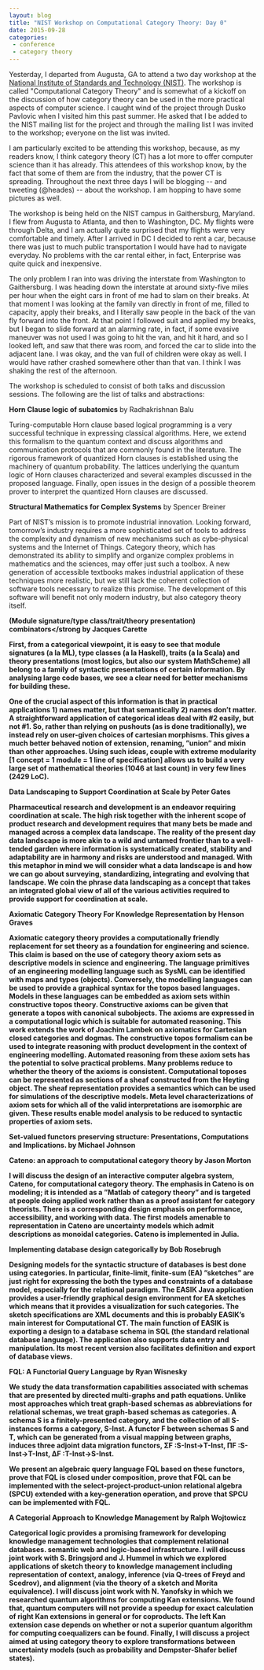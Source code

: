 ```yaml
---
layout: blog
title: "NIST Workshop on Computational Category Theory: Day 0"
date: 2015-09-28
categories:
 - conference
 - category theory
---
```


Yesterday, I departed from Augusta, GA to attend a two day workshop at the <a href="http://www.nist.gov">National Institute of Standards and Technology (NIST)</a>.  The workshop is called "Computational Category Theory" and is somewhat of a kickoff on the discussion of how category theory can be used in the more practical aspects of computer science.  I caught wind of the project through Dusko Pavlovic when I visited him this past summer.  He asked that I be added to the NIST mailing list for the project and through the mailing list I was invited to the workshop; everyone on the list was invited.

I am particularly excited to be attending this workshop, because, as my readers know, I think category theory (CT) has a lot more to offer computer science than it has already.  This attendees of this workshop know, by the fact that some of them are from the industry, that the power CT is spreading.  Throughout the next three days I will be blogging -- and tweeting (@heades) -- about the workshop.  I am hopping to have some pictures as well.

The workshop is being held on the NIST campus in Gaithersburg, Maryland.  I flew from Augusta to Atlanta, and then to Washington, DC.  My flights were through Delta, and I am actually quite surprised that my flights were very comfortable and timely.  After I arrived in DC I decided to rent a car, because there was just to much public transportation I would have had to navigate everyday.  No problems with the car rental either, in fact, Enterprise was quite quick and inexpensive.

The only problem I ran into was driving the interstate from Washington to Gaithersburg.  I was heading down the interstate at around sixty-five miles per hour when the eight cars in front of me had to slam on their breaks.  At that moment I was looking at the family van directly in front of me, filled to capacity, apply their breaks, and I literally saw people in the back of the van fly forward into the front.  At that point I followed suit and applied my breaks, but I began to slide forward at an alarming rate, in fact, if some evasive maneuver was not used I was going to hit the van, and hit it hard, and so I looked left, and saw that there was room, and forced the car to slide into the adjacent lane.  I was okay, and the van full of children were okay as well.  I would have rather crashed somewhere other than that van.  I think I was shaking the rest of the afternoon.

The workshop is scheduled to consist of both talks and discussion sessions.  The following are the list of talks and abstractions:

<strong>Horn Clause logic of subatomics</strong> by Radhakrishnan Balu

Turing-computable Horn clause based logical programming is a very successful technique in expressing classical algorithms. Here, we extend this formalism to the quantum context and discuss algorithms and communication protocols that are commonly found in the literature. The rigorous framework of quantized Horn clauses is established using the machinery of quantum probability. The lattices underlying the quantum logic of Horn clauses characterized and several examples discussed in the proposed language. Finally, open issues in the design of a possible theorem prover to interpret the quantized Horn clauses are discussed.

<strong>Structural Mathematics for Complex Systems</strong> by Spencer Breiner

Part of NIST’s mission is to promote industrial innovation. Looking forward, tomorrow’s industry requires a more sophisticated set of tools to address the complexity and dynamism of new mechanisms such as cybe-physical systems and the Internet of Things. Category theory, which has demonstrated its ability to simplify and organize complex problems in mathematics and the sciences, may offer just such a toolbox. A new generation of accessible textbooks makes industrial application of these techniques more realistic, but we still lack the coherent collection of software tools necessary to realize this promise. The development of this software will benefit not only modern industry, but also category theory itself.

<strong>(Module signature/type class/trait/theory presentation) combinators</strong by Jacques Carette

First, from a categorical viewpoint, it is easy to see that module signatures (a la ML), type classes (a la Haskell), traits (a la Scala) and theory presentations (most logics, but also our system MathScheme) all belong to a family of syntactic presentations of certain information. By analysing large code bases, we see a clear need for better mechanisms for building these.

One of the crucial aspect of this information is that in practical applications 1) names matter, but that semantically 2) names don’t matter. A straightforward application of categorical ideas deal with #2 easily, but not #1. So, rather than relying on pushouts (as is done traditionally), we instead rely on user-given choices of cartesian morphisms. This gives a much better behaved notion of extension, renaming, ”union” and mixin than other approaches.
Using such ideas, couple with extreme modularity [1 concept = 1 module = 1 line of specification] allows us to build a very large set of mathematical theories (1046 at last count) in very few lines (2429 LoC).

<strong>Data Landscaping to Support Coordination at Scale</strong> by Peter Gates

Pharmaceutical research and development is an endeavor requiring coordination at scale. The high risk together with the inherent scope of product research and development requires that many bets be made and managed across a complex data landscape. The reality of the present day data landscape is more akin to a wild and untamed frontier than to a well-tended garden where information is systematically created, stability and adaptability are in harmony and risks are understood and managed. With this metaphor in mind we will consider what a data landscape is and how we can go about surveying, standardizing, integrating and evolving that landscape. We coin the phrase data landscaping as a concept that takes an integrated global view of all of the various activities required to provide support for coordination at scale.

<strong>Axiomatic Category Theory For Knowledge Representation</strong> by Henson Graves

Axiomatic category theory provides a computationally friendly replacement for set theory as a foundation for engineering and science. This claim is based on the use of category theory axiom sets as descriptive models in science and engineering. The language primitives of an engineering modelling language such as SysML can be identified with maps and types (objects). Conversely, the modelling languages can be used to provide a graphical syntax for the topos based languages. Models in these languages can be embedded as axiom sets within constructive topos theory. Constructive axioms can be given that generate a topos with canonical subobjects. The axioms are expressed in a computational logic which is suitable for automated reasoning. This work extends the work of Joachim Lambek on axiomatics for Cartesian closed categories and dogmas. The constructive topos formalism can be used to integrate reasoning with product development in the context of engineering modelling. Automated reasoning from these axiom sets has the potential to solve practical problems. Many problems reduce to whether the theory of the axioms is consistent. Computational toposes can be represented as sections of a sheaf constructed from the Heyting object. The sheaf representation provides a semantics which can be used for simulations of the descriptive models. Meta level characterizations of axiom sets for which all of the valid interpretations are isomorphic are given. These results enable model analysis to be reduced to syntactic properties of axiom sets.

<strong>Set-valued functors preserving structure: Presentations, Computations and Implications.</strong> by Michael Johnson

<strong>Cateno: an approach to computational category theory</strong> by Jason Morton

I will discuss the design of an interactive computer algebra system, Cateno, for computational category theory. The emphasis in Cateno is on modeling; it is intended as a ”Matlab of category theory” and is targeted at people doing applied work rather than as a proof assistant for category theorists. There is a corresponding design emphasis on performance, accessibility, and working with data. The first models amenable to representation in Cateno are uncertainty models which admit descriptions as monoidal categories. Cateno is implemented in Julia.

<strong>Implementing database design categorically</strong> by Bob Rosebrugh

Designing models for the syntactic structure of databases is best done using categories. In particular, finite-limit, finite-sum (EA) ”sketches” are just right for expressing the both the types and constraints of a database model, especially for the relational paradigm.
The EASIK Java application provides a user-friendly graphical design environment for EA sketches which means that it provides a visualization for such categories. The sketch specifications are XML documents and this is probably EASIK’s main interest for Computational CT. The main function of EASIK is exporting a design to a database schema in SQL (the standard relational database language). The application also supports data entry and manipulation. Its most recent version also facilitates definition and export of database views.


<strong>FQL: A Functorial Query Language</strong> by Ryan Wisnesky

We study the data transformation capabilities associated with schemas that are presented by directed multi-graphs and path equations. Unlike most approaches which treat graph-based schemas as abbreviations for relational schemas, we treat graph-based schemas as categories. A schema S is a finitely-presented category, and the collection of all S-instances forms a category, S-Inst. A functor F between schemas S and T, which can be generated from a visual mapping between graphs, induces three adjoint data migration functors,
ΣF :S-Inst→T-Inst, ΠF :S-Inst→T-Inst, ∆F :T-Inst→S-Inst.

We present an algebraic query language FQL based on these functors, prove that FQL is closed under composition, prove that FQL can be implemented with the select-project-product-union relational algebra (SPCU) extended with a key-generation operation, and prove that SPCU can be implemented with FQL.

<strong>A Categorial Approach to Knowledge Management</strong> by Ralph Wojtowicz

Categorical logic provides a promising framework for developing knowledge management technologies that complement relational databases. semantic web and logic-based infrastructure. I will discuss joint work with S. Bringsjord and J. Hummel in which we explored applications of sketch theory to knowledge management including representation of context, analogy, inference (via Q-trees of Freyd and Scedrov), and alignment (via the theory of a sketch and Morita equivalence). I will discuss joint work with N. Yanofsky in which we researched quantum algorithms for computing Kan extensions. We found that, quantum computers will not provide a speedup for exact calculation of right Kan extensions in general or for coproducts. The left Kan extension case depends on whether or not a superior quantum algorithm for computing coequalizers can be found. Finally, I will discuss a project aimed at using category theory to explore transformations between uncertainty models (such as probability and Dempster-Shafer belief states).